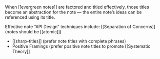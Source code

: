 When [[evergreen notes]] are factored and titled effectively, those titles become an abstraction for the note — the entire note’s ideas can be referenced using its title.

Effective note “API Design” techniques include: [[Separation of Concerns]] (notes should be [[atomic]])

-   [[sharp-titles]] (prefer note titles with complete phrases)
-   Positive Framings (prefer positive note titles to promote [[Systematic Theory]]
